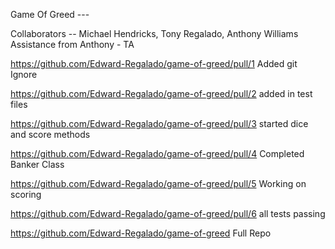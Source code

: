 Game Of Greed --- 

Collaborators  -- Michael Hendricks, Tony Regalado, Anthony Williams
Assistance from Anthony - TA


https://github.com/Edward-Regalado/game-of-greed/pull/1
Added git Ignore


https://github.com/Edward-Regalado/game-of-greed/pull/2
added in test files


https://github.com/Edward-Regalado/game-of-greed/pull/3
started dice and score methods


https://github.com/Edward-Regalado/game-of-greed/pull/4
Completed Banker Class


https://github.com/Edward-Regalado/game-of-greed/pull/5
Working on scoring


https://github.com/Edward-Regalado/game-of-greed/pull/6
all tests passing



https://github.com/Edward-Regalado/game-of-greed 
Full Repo


